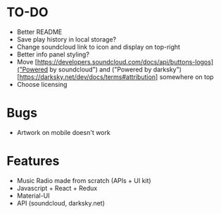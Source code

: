 # TO-DO
* Better README
* Save play history in local storage?
* Change soundcloud link to icon and display on top-right
* Better info panel styling?
* Move [https://developers.soundcloud.com/docs/api/buttons-logos]("Powered by soundcloud") and ("Powered by darksky")[https://darksky.net/dev/docs/terms#attribution] somewhere on top
* Choose licensing

# Bugs
* Artwork on mobile doesn't work

# Features
* Music Radio made from scratch (APIs + UI kit)
* Javascript + React + Redux
* Material-UI
* API (soundcloud, darksky.net)
